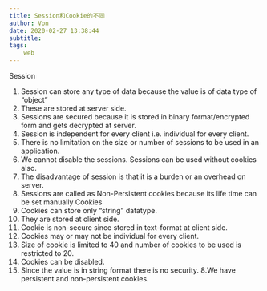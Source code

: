 ```yaml
---
title: Session和Cookie的不同
author: Von
date: 2020-02-27 13:38:44
subtitle:
tags:
    web
---
```


Session
1. Session can store any type of data because the value is of data type of “object”
2. These are stored at server side.
3. Sessions are secured because it is stored in binary format/encrypted form and gets decrypted at server.
4. Session is independent for every client i.e. individual for every client.
5. There is no limitation on the size or number of sessions to be used in an application.
6. We cannot disable the sessions. Sessions can be used without cookies also.
7. The disadvantage of session is that it is a burden or an overhead on server.
8. Sessions are called as Non-Persistent cookies because its life time can be set manually
Cookies
1. Cookies can store only “string” datatype.
2. They are stored at client side.
3. Cookie is non-secure since stored in text-format at client side.
4. Cookies may or may not be individual for every client.
5. Size of cookie is limited to 40 and number of cookies to be used is restricted to 20.
6. Cookies can be disabled.
7. Since the value is in string format there is no security.
8.We have persistent and non-persistent cookies.
